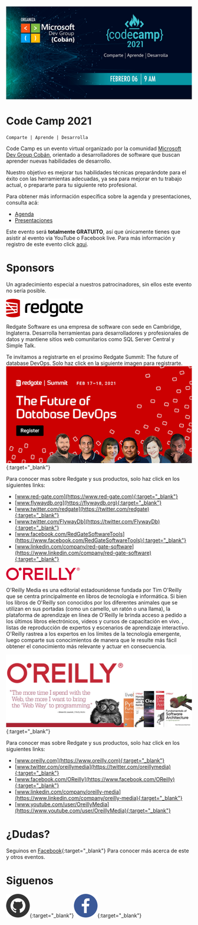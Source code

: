 ![Header](./CC.jpg)
# Code Camp 2021
```
Comparte | Aprende | Desarrolla
```

Code Camp es un evento virtual organizado por la comunidad [Microsoft Dev Group Cobán](https://www.facebook.com/groups/MsDevGroupCoban), orientado a desarrolladores de software que buscan aprender nuevas habilidades de desarrollo.

Nuestro objetivo es mejorar tus habilidades técnicas preparándote para el éxito con las herramientas adecuadas, ya sea para mejorar en tu trabajo actual, o prepararte para tu siguiente reto profesional.


Para obtener más información específica sobre la agenda y presentaciones, consulta acá:
* [Agenda](Agenda.md)
* [Presentaciones](Presentaciones.md)

Este evento será **totalmente GRATUITO**, así que únicamente tienes que asistir al evento via YouTube o Facebook live.
Para más información y registro de este evento click [aqui](https://codecamp-2021.eventbrite.com).  


# Sponsors

Un agradecimiento especial a nuestros patrocinadores, sin ellos este evento no sería posible.

![image](./Files/redgate.png) 

Redgate Software es una empresa de software con sede en Cambridge, Inglaterra. Desarrolla herramientas para desarrolladores y profesionales de datos y mantiene sitios web comunitarios como SQL Server Central y Simple Talk.  

Te invitamos a registrarte en el proximo Redgate Summit: The future of database DevOps. Solo haz click en la siguiente imagen para registrarte.  
[![N|Solid](./Files/redgate-summit-small.jpg)](https://www.red-gate.com/hub/events/redgate-summit-the-future-of-database-devops){:target="_blank"}

Para conocer mas sobre Redgate y sus productos, solo haz click en los siguientes links:
* [www.red-gate.com](https://www.red-gate.com){:target="_blank"}
* [www.flywaydb.org](https://flywaydb.org){:target="_blank"}
* [www.twitter.com/redgate](https://twitter.com/redgate){:target="_blank"}
* [www.twitter.com/FlywayDb](https://twitter.com/FlywayDb){:target="_blank"}
* [www.facebook.com/RedGateSoftwareTools](https://www.facebook.com/RedGateSoftwareTools){:target="_blank"}
* [www.linkedin.com/company/red-gate-software](https://www.linkedin.com/company/red-gate-software){:target="_blank"}

![image](./Files/oreilly.png) 

O'Reilly Media es una editorial estadounidense fundada por Tim O'Reilly que se centra principalmente en libros de tecnología e informática. Si bien los libros de O'Reilly son conocidos por los diferentes animales que se utilizan en sus portadas (como un camello, un ratón o una llama), la plataforma de aprendizaje en línea de O'Reilly le brinda acceso a pedido a los últimos libros electrónicos, videos y cursos de capacitación en vivo. , listas de reproducción de expertos y escenarios de aprendizaje interactivo. O'Reilly rastrea a los expertos en los límites de la tecnología emergente, luego comparte sus conocimientos de manera que le resulte más fácil obtener el conocimiento más relevante y actuar en consecuencia.

[![N|Solid](./Files/o-reilly-small.png)](https://www.oreilly.com){:target="_blank"}

Para conocer mas sobre Redgate y sus productos, solo haz click en los siguientes links:
* [www.oreilly.com](https://www.oreilly.com){:target="_blank"}
* [www.twitter.com/oreillymedia](https://twitter.com/oreillymedia){:target="_blank"}
* [www.facebook.com/OReilly](https://www.facebook.com/OReilly){:target="_blank"}
* [www.linkedin.com/company/oreilly-media](https://www.linkedin.com/company/oreilly-media){:target="_blank"}
* [www.youtube.com/user/OreillyMedia](https://www.youtube.com/user/OreillyMedia){:target="_blank"}

# ¿Dudas? 

Seguinos en [Facebook](https://www.facebook.com/groups/MsDevGroupCoban){:target="_blank"}
Para conocer más acerca de este y otros eventos.

# Siguenos
[![N|Solid](./Files/github.webp)](https://github.com/msdgc){:target="_blank"}[![N|Solid](./Files/fb.webp)](https://www.facebook.com/groups/MsDevGroupCoban){:target="_blank"}
